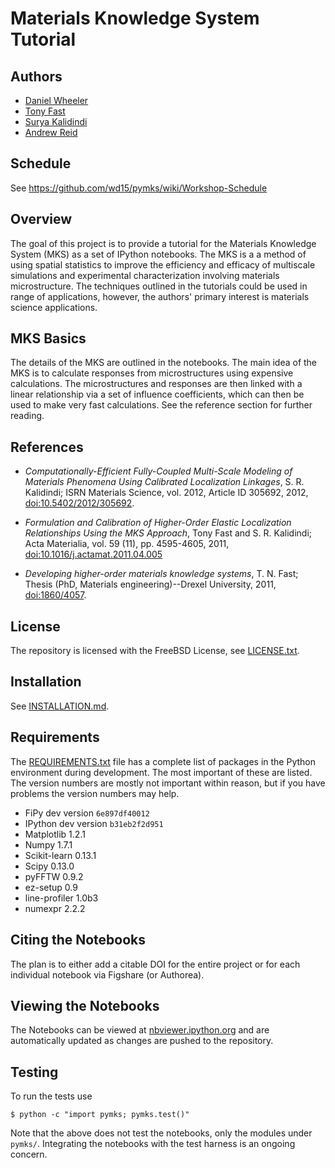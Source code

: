 # Materials Knowledge System Tutorial

## Authors

 * [Daniel Wheeler](http://wd15.github.io/about.html)
 * [Tony Fast](http://mined.gatech.edu/the-ga-tech-mined-research-group/ga-tech-mined-research-group-tony-fast)
 * [Surya Kalidindi](http://www.me.gatech.edu/faculty/kalidindi)
 * [Andrew Reid]()

## Schedule

See https://github.com/wd15/pymks/wiki/Workshop-Schedule

## Overview

The goal of this project is to provide a tutorial for the Materials
Knowledge System (MKS) as a set of IPython notebooks. The MKS is a a
method of using spatial statistics to improve the efficiency and
efficacy of multiscale simulations and experimental characterization
involving materials microstructure. The techniques outlined in the
tutorials could be used in range of applications, however, the
authors' primary interest is materials science applications.

## MKS Basics

The details of the MKS are outlined in the notebooks. The main idea of
the MKS is to calculate responses from microstructures using expensive
calculations. The microstructures and responses are then linked with a
linear relationship via a set of influence coefficients, which can
then be used to make very fast calculations. See the reference section
for further reading.

## References

 - *Computationally-Efficient Fully-Coupled Multi-Scale Modeling of
   Materials Phenomena Using Calibrated Localization Linkages*,
   S. R. Kalidindi; ISRN Materials Science, vol. 2012, Article ID
   305692, 2012,
   [doi:10.5402/2012/305692](http://dx.doi.org/10.5402/2012/305692).

 - *Formulation and Calibration of Higher-Order Elastic Localization
   Relationships Using the MKS Approach*, Tony Fast and
   S. R. Kalidindi; Acta Materialia, vol. 59 (11), pp. 4595-4605,
   2011,
   [doi:10.1016/j.actamat.2011.04.005](http://dx.doi.org/10.1016/j.actamat.2011.04.005)

 - *Developing higher-order materials knowledge systems*, T. N. Fast;
   Thesis (PhD, Materials engineering)--Drexel University, 2011,
   [doi:1860/4057](http://dx.doi.org/1860/4057).

## License

The repository is licensed with the FreeBSD License, see
[LICENSE.txt](LICENSE.txt).

## Installation

See [INSTALLATION.md](INSTALLATION.md).

## Requirements

The [REQUIREMENTS.txt](REQUIREMENTS.txt) file has a complete list of
packages in the Python environment during development. The most
important of these are listed. The version numbers are mostly not
important within reason, but if you have problems the version numbers
may help.

 * FiPy dev version `6e897df40012`
 * IPython dev version `b31eb2f2d951`
 * Matplotlib 1.2.1
 * Numpy 1.7.1
 * Scikit-learn 0.13.1
 * Scipy 0.13.0
 * pyFFTW 0.9.2
 * ez-setup 0.9
 * line-profiler 1.0b3
 * numexpr 2.2.2

## Citing the Notebooks

The plan is to either add a citable DOI for the entire project or for
each individual notebook via Figshare (or Authorea).

## Viewing the Notebooks

The Notebooks can be viewed at
[nbviewer.ipython.org](http://nbviewer.ipython.org/github/wd15/pymks/tree/master/notebooks/)
and are automatically updated as changes are pushed to the repository.

## Testing

To run the tests use

    $ python -c "import pymks; pymks.test()"

Note that the above does not test the notebooks, only the modules
under `pymks/`. Integrating the notebooks with the test harness is an
ongoing concern.
